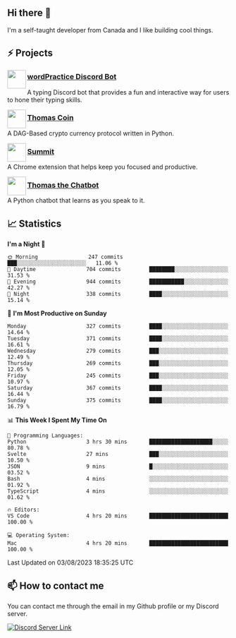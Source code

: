<h2>Hi there 👋</h2>

<p>I'm a self-taught developer from Canada and I like building cool things.</p>

<h2>⚡ Projects</h2>

<img align="left" src="https://i.imgur.com/BIzs17V.png" width="42" height="42" />
<h3><a target="_blank" href="https://wordpractice.principle.sh/">wordPractice Discord Bot</a></h3>
<p>A typing Discord bot that provides a fun and interactive way for users to hone their typing skills.</p>

<img align="left" src="https://i.imgur.com/4FdQpgN.png" width="42" height="42" />
<h3><a href="https://github.com/principle105/thomas-coin">Thomas Coin</a></h3>
<p>A DAG-Based crypto currency protocol written in Python.</p>

<img align="left" src="https://i.imgur.com/Ly8Atho.png" width="42" height="42" />
<h3><a href="https://summit.sh/">Summit</a></h3>
<p>A Chrome extension that helps keep you focused and productive.</p>

<img align="left" src="https://i.imgur.com/hA9YF2s.png" width="42" height="42" />
<h3><a href="https://github.com/principle105/thomasthechatbot">Thomas the Chatbot</a></h3>
<p>A Python chatbot that learns as you speak to it.</p>

<h2>📈 Statistics</h2>

<!--START_SECTION:waka-->
**I'm a Night 🦉** 

```text
🌞 Morning                247 commits         ███░░░░░░░░░░░░░░░░░░░░░░   11.06 % 
🌆 Daytime                704 commits         ████████░░░░░░░░░░░░░░░░░   31.53 % 
🌃 Evening                944 commits         ███████████░░░░░░░░░░░░░░   42.27 % 
🌙 Night                  338 commits         ████░░░░░░░░░░░░░░░░░░░░░   15.14 % 
```
📅 **I'm Most Productive on Sunday** 

```text
Monday                   327 commits         ████░░░░░░░░░░░░░░░░░░░░░   14.64 % 
Tuesday                  371 commits         ████░░░░░░░░░░░░░░░░░░░░░   16.61 % 
Wednesday                279 commits         ███░░░░░░░░░░░░░░░░░░░░░░   12.49 % 
Thursday                 269 commits         ███░░░░░░░░░░░░░░░░░░░░░░   12.05 % 
Friday                   245 commits         ███░░░░░░░░░░░░░░░░░░░░░░   10.97 % 
Saturday                 367 commits         ████░░░░░░░░░░░░░░░░░░░░░   16.44 % 
Sunday                   375 commits         ████░░░░░░░░░░░░░░░░░░░░░   16.79 % 
```


📊 **This Week I Spent My Time On** 

```text
💬 Programming Languages: 
Python                   3 hrs 30 mins       ████████████████████░░░░░   80.78 % 
Svelte                   27 mins             ███░░░░░░░░░░░░░░░░░░░░░░   10.50 % 
JSON                     9 mins              █░░░░░░░░░░░░░░░░░░░░░░░░   03.52 % 
Bash                     4 mins              ░░░░░░░░░░░░░░░░░░░░░░░░░   01.92 % 
TypeScript               4 mins              ░░░░░░░░░░░░░░░░░░░░░░░░░   01.62 % 

🔥 Editors: 
VS Code                  4 hrs 20 mins       █████████████████████████   100.00 % 

💻 Operating System: 
Mac                      4 hrs 20 mins       █████████████████████████   100.00 % 
```


 Last Updated on 03/08/2023 18:35:25 UTC
<!--END_SECTION:waka-->

<h2>📫 How to contact me</h2>

You can contact me through the email in my Github profile or my Discord server.

[![Discord Server Link](https://dcbadge.vercel.app/api/server/DHnk46C)](https://discord.gg/DHnk46C)

